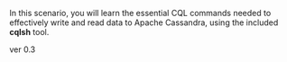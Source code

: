 In this scenario, you will learn the essential CQL commands needed to effectively write and read data to Apache Cassandra, using the included **cqlsh** tool.

ver 0.3
